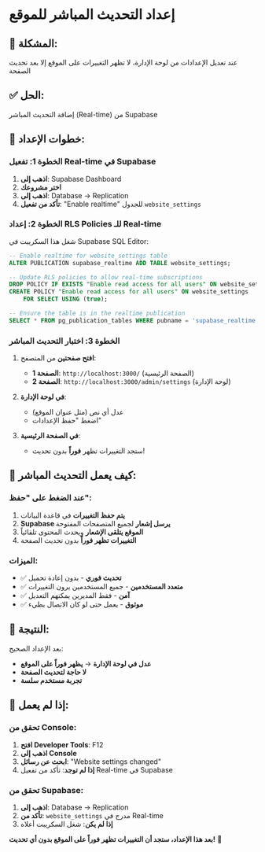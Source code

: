 # إعداد التحديث المباشر للموقع

## 🎯 **المشكلة:**
عند تعديل الإعدادات من لوحة الإدارة، لا تظهر التغييرات على الموقع إلا بعد تحديث الصفحة

## ✅ **الحل:**
إضافة التحديث المباشر (Real-time) من Supabase

## 🚀 **خطوات الإعداد:**

### **الخطوة 1: تفعيل Real-time في Supabase**
1. **اذهب إلى**: Supabase Dashboard
2. **اختر مشروعك**
3. **اذهب إلى**: Database → Replication
4. **تأكد من تفعيل**: "Enable realtime" للجدول `website_settings`

### **الخطوة 2: إعداد RLS Policies للـ Real-time**
شغل هذا السكريبت في Supabase SQL Editor:

```sql
-- Enable realtime for website_settings table
ALTER PUBLICATION supabase_realtime ADD TABLE website_settings;

-- Update RLS policies to allow real-time subscriptions
DROP POLICY IF EXISTS "Enable read access for all users" ON website_settings;
CREATE POLICY "Enable read access for all users" ON website_settings
    FOR SELECT USING (true);

-- Ensure the table is in the realtime publication
SELECT * FROM pg_publication_tables WHERE pubname = 'supabase_realtime' AND tablename = 'website_settings';
```

### **الخطوة 3: اختبار التحديث المباشر**
1. **افتح صفحتين** من المتصفح:
   - **الصفحة 1**: `http://localhost:3000/` (الصفحة الرئيسية)
   - **الصفحة 2**: `http://localhost:3000/admin/settings` (لوحة الإدارة)

2. **في لوحة الإدارة**:
   - عدل أي نص (مثل عنوان الموقع)
   - اضغط "حفظ الإعدادات"

3. **في الصفحة الرئيسية**:
   - ستجد التغييرات تظهر **فوراً** بدون تحديث!

## 🔧 **كيف يعمل التحديث المباشر:**

### **عند الضغط على "حفظ":**
1. **يتم حفظ التغييرات** في قاعدة البيانات
2. **Supabase يرسل إشعار** لجميع المتصفحات المفتوحة
3. **الموقع يتلقى الإشعار** ويحدث المحتوى تلقائياً
4. **التغييرات تظهر فوراً** بدون تحديث الصفحة

### **الميزات:**
- ✅ **تحديث فوري** - بدون إعادة تحميل
- ✅ **متعدد المستخدمين** - جميع المستخدمين يرون التغييرات
- ✅ **آمن** - فقط المديرين يمكنهم التعديل
- ✅ **موثوق** - يعمل حتى لو كان الاتصال بطيء

## 🎉 **النتيجة:**
بعد الإعداد الصحيح:
- **عدل في لوحة الإدارة** → **يظهر فوراً على الموقع**
- **لا حاجة لتحديث الصفحة**
- **تجربة مستخدم سلسة**

## 🚨 **إذا لم يعمل:**

### **تحقق من Console:**
1. **افتح Developer Tools**: F12
2. **اذهب إلى Console**
3. **ابحث عن رسائل**: "Website settings changed"
4. **إذا لم توجد**: تأكد من تفعيل Real-time في Supabase

### **تحقق من Supabase:**
1. **اذهب إلى**: Database → Replication
2. **تأكد من**: `website_settings` مدرج في Real-time
3. **إذا لم يكن**: شغل السكريبت أعلاه

**بعد هذا الإعداد، ستجد أن التغييرات تظهر فوراً على الموقع بدون أي تحديث!** 🚀 
